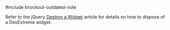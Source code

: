 #include knockout-outdated-note

Refer to the jQuery [Destroy a Widget](/concepts/00%20Getting%20Started/10%20Widget%20Basics%20-%20jQuery/20%20Destroy%20a%20Widget.md '/Documentation/Guide/Getting_Started/Widget_Basics_-_jQuery/Destroy_a_Widget/') article for details on how to dispose of a DevExtreme widget.
